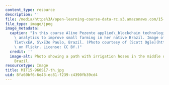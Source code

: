 ```yaml
---
content_type: resource
description: ''
file: /media/https%3A/open-learning-course-data-rc.s3.amazonaws.com/15-960-new-executive-thinking-social-impact-technology-projects-fall-2017-spring-2018/8fa60bf66e43ec81f239c4390fb39cd4_MIT15-960S17-th.jpg
file_type: image/jpeg
image_metadata:
  caption: "In this course Aline Pezente applied\_blockchain technologies, AI, and\
    \ analytics to improve small farming in her native Brazil. Image of a farm in\_\
    Tiet\xEA, S\xE3o Paulo, Brazil. (Photo courtesy of [Scott Ogle](https://www.flickr.com/photos/scogle/2774755155/)\
    \ on Flickr. License: CC BY.)"
  credit: ''
  image-alt: Photo showing a path with irrigation hoses in the middle of a farm in
    Brazil.
resourcetype: Image
title: MIT15-960S17-th.jpg
uid: 8fa60bf6-6e43-ec81-f239-c4390fb39cd4
---
```

